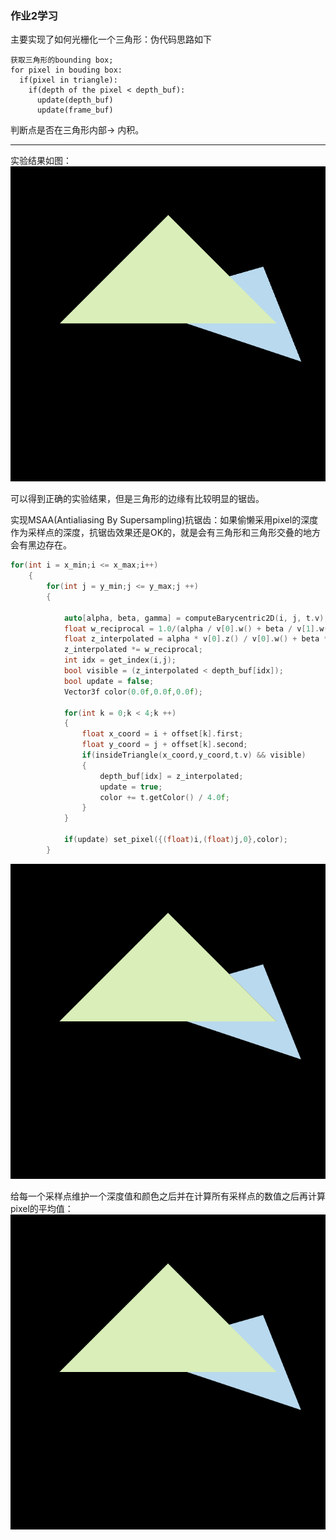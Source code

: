 ### 作业2学习

主要实现了如何光栅化一个三角形：伪代码思路如下

```
获取三角形的bounding box;
for pixel in bouding box:
  if(pixel in triangle):
    if(depth of the pixel < depth_buf):
      update(depth_buf)
      update(frame_buf)
```

判断点是否在三角形内部-> 内积。

--------

实验结果如图：
![img2](./img/output2.png)

可以得到正确的实验结果，但是三角形的边缘有比较明显的锯齿。

实现MSAA(Antialiasing By Supersampling)抗锯齿：如果偷懒采用pixel的深度作为采样点的深度，抗锯齿效果还是OK的，就是会有三角形和三角形交叠的地方会有黑边存在。
```cpp
for(int i = x_min;i <= x_max;i++)
    {
        for(int j = y_min;j <= y_max;j ++)
        {
            
            auto[alpha, beta, gamma] = computeBarycentric2D(i, j, t.v);
            float w_reciprocal = 1.0/(alpha / v[0].w() + beta / v[1].w() + gamma / v[2].w());
            float z_interpolated = alpha * v[0].z() / v[0].w() + beta * v[1].z() / v[1].w() + gamma * v[2].z() / v[2].w();        
            z_interpolated *= w_reciprocal;
            int idx = get_index(i,j);
            bool visible = (z_interpolated < depth_buf[idx]);
            bool update = false;
            Vector3f color(0.0f,0.0f,0.0f);

            for(int k = 0;k < 4;k ++)
            {
                float x_coord = i + offset[k].first;
                float y_coord = j + offset[k].second;
                if(insideTriangle(x_coord,y_coord,t.v) && visible)
                {
                    depth_buf[idx] = z_interpolated;
                    update = true;
                    color += t.getColor() / 4.0f;        
                }
            }

            if(update) set_pixel({(float)i,(float)j,0},color);   
        }
```
![img3](./img/output3.png)

给每一个采样点维护一个深度值和颜色之后并在计算所有采样点的数值之后再计算pixel的平均值：
![img4](./img/output4.png)

